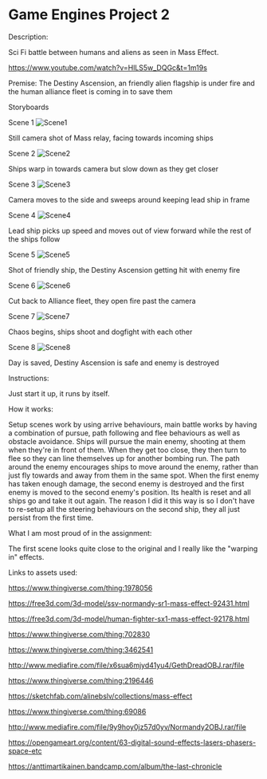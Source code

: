 # Game Engines Project 2

Description:

Sci Fi battle between humans and aliens as seen in Mass Effect. 

https://www.youtube.com/watch?v=HlLS5w_DQGc&t=1m19s

Premise: The Destiny Ascension, an friendly alien flagship is under fire and the human alliance fleet is coming in to save them

Storyboards 

Scene 1
![Scene1](https://github.com/OisinR/Game-Engines-Project-2/blob/master/GE2Assignment/1.png)

Still camera shot of Mass relay, facing towards incoming ships

Scene 2
![Scene2](https://github.com/OisinR/Game-Engines-Project-2/blob/master/GE2Assignment/2.png)

Ships warp in towards camera but slow down as they get closer

Scene 3
![Scene3](https://github.com/OisinR/Game-Engines-Project-2/blob/master/GE2Assignment/3.png)

Camera moves to the side and sweeps around keeping lead ship in frame

Scene  4
![Scene4](https://github.com/OisinR/Game-Engines-Project-2/blob/master/GE2Assignment/4.png)

Lead ship picks up speed and moves out of view forward while the rest of the ships follow

Scene 5
![Scene5](https://github.com/OisinR/Game-Engines-Project-2/blob/master/GE2Assignment/5.png)

Shot of friendly ship, the Destiny Ascension getting hit with enemy fire

Scene 6
![Scene6](https://github.com/OisinR/Game-Engines-Project-2/blob/master/GE2Assignment/6.png)

Cut back to Alliance fleet, they open fire past the camera

Scene 7
![Scene7](https://github.com/OisinR/Game-Engines-Project-2/blob/master/GE2Assignment/7.png)

Chaos begins, ships shoot and dogfight with each other

Scene 8
![Scene8](https://github.com/OisinR/Game-Engines-Project-2/blob/master/GE2Assignment/8.png)

Day is saved, Destiny Ascension is safe and enemy is destroyed



Instructions:

Just start it up, it runs by itself.


How it works:

Setup scenes work by using arrive behaviours, main battle works by having a combination of pursue, path following and flee behaviours as well as obstacle avoidance. Ships will pursue the main enemy, shooting at them when they're in front of them. When they get too close, they then turn to flee so they can line themselves up for another bombing run. The path around the enemy encourages ships to move around the enemy, rather than just fly towards and away from them in the same spot. When the first enemy has taken enough damage, the second enemy is destroyed and the first enemy is moved to the second enemy's position. Its health is reset and all ships go and take it out again. The reason I did it this way is so I don't have to re-setup all the steering behaviours on the second ship, they all just persist from the first time.

What I am most proud of in the assignment:

The first scene looks quite close to the original and I really like the "warping in" effects.


Links to assets used:

https://www.thingiverse.com/thing:1978056

https://free3d.com/3d-model/ssv-normandy-sr1-mass-effect-92431.html

https://free3d.com/3d-model/human-fighter-sx1-mass-effect-92178.html

https://www.thingiverse.com/thing:702830

https://www.thingiverse.com/thing:3462541

http://www.mediafire.com/file/x6sua6mjyd41yu4/GethDreadOBJ.rar/file

https://www.thingiverse.com/thing:2196446

https://sketchfab.com/alinebslv/collections/mass-effect

https://www.thingiverse.com/thing:69086

http://www.mediafire.com/file/9y9hoy0jz57d0yv/Normandy2OBJ.rar/file

https://opengameart.org/content/63-digital-sound-effects-lasers-phasers-space-etc

https://anttimartikainen.bandcamp.com/album/the-last-chronicle
